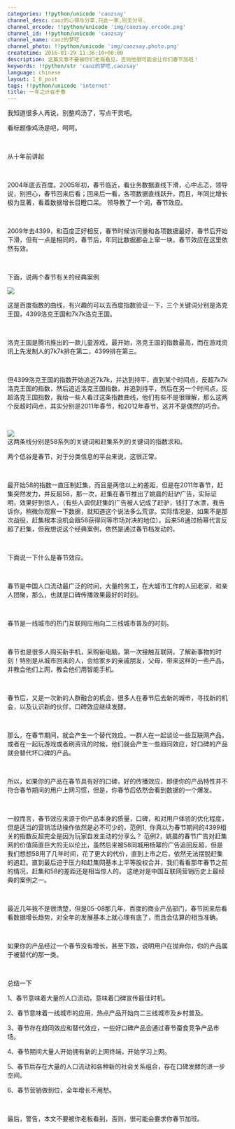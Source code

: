```yaml
---
categories: !!python/unicode 'caozsay'
channel_desc: caoz的心得与分享,只此一家,别无分号.
channel_ercode: !!python/unicode 'img/caozsay.ercode.png'
channel_id: !!python/unicode 'caozsay'
channel_name: caoz的梦呓
channel_photo: !!python/unicode 'img/caozsay.photo.png'
createtime: 2016-01-29 11:36:10+00:00
description: 这篇文章不要被你们老板看见，否则他很可能会让你们春节加班！
keywords: !!python/str 'caoz的梦呓,caozsay'
language: chinese
layout: 1_0_post
tags: !!python/unicode 'internet'
title: 一年之计在于春
---
```

<div class="rich_media_content" id="js_content">
<p>
         我知道很多人再说，别整鸡汤了，写点干货吧。
         <br/>
</p>
<p>
         看标题像鸡汤是吧，呵呵。
        </p>
<p>
<br/>
</p>
<p>
         从十年前讲起
        </p>
<p>
<br/>
</p>
<p>
         2004年底去百度，2005年初，春节临近，看业务数据直线下滑，心中忐忑，领导说，别担心，春节回来后看；回来后一看，各项数据直线跃升，而且，年同比增长极为显著，看着数据增长目瞪口呆。 领导教了一个词，春节效应。
        </p>
<p>
<br/>
</p>
<p>
         2009年去4399，和百度正好相反，春节时候访问量和各项数据最好，春节后开始下滑，但有一点是相同的，春节后，年同比数据都会上窜一块，春节效应在这里依然有效。
        </p>
<p>
<br/>
</p>
<p>
         下面，说两个春节有关的经典案例
        </p>
<p>
<img data-ratio="0.49444444444444446" data-s="300,640" data-src="" data-type="jpeg" data-w="360" src="{{ '/img/nBKX0s8fer2D1ac8pwSRYbDclY2rwYh7DHAN7xia9PvxTpFFHjrhXPaxQr5mH0xlNqjHSxicQpVYv7Ze1LSjdM0w.jpeg' | prepend: site.img | replace: '//','/' }}"/>
<br/>
</p>
<p>
         这是百度指数的曲线，有兴趣的可以去百度指数验证一下，三个关键词分别是洛克王国，4399洛克王国和7k7k洛克王国。
        </p>
<p>
<br/>
</p>
<p>
         洛克王国是腾讯推出的一款儿童游戏，最开始，洛克王国的指数最高，而在游戏资讯上先发制人的7k7k排在第二，4399排在第三。
        </p>
<p>
<br/>
</p>
<p>
         但4399洛克王国的指数开始追近7k7k，并达到持平，直到某个时间点，反超7k7k洛克王国的指数，然后追近洛克王国指数，并追到持平，然后在另一个时间点，反超洛克王国指数，我给一些人看过这条指数曲线，他们有些不是很理解，那么这两个反超时间点，其实分别是2011年春节，和2012年春节，这并不是偶然的巧合。
        </p>
<p>
<br/>
</p>
<p>
<img data-ratio="0.368705035971223" data-s="300,640" data-src="" data-type="jpeg" data-w="" src="{{ '/img/nBKX0s8fer2D1ac8pwSRYbDclY2rwYh7cqz50UCy1xPibMMnSsQ92lhFwePchZIcicBG7rMLibstl2Os2YmkZoBicg.jpeg' | prepend: site.img | replace: '//','/' }}"/>
<br/>
         这两条线分别是58系列的关键词和赶集系列的关键词的指数求和。
        </p>
<p>
         两个低谷是春节，对于分类信息的平台来说，这很正常。
        </p>
<p>
<br/>
</p>
<p>
         最开始58的指数一直压制赶集，而且是两倍以上的差距，但是在2011年春节，赶集突然发力，并反超58，那一次，赶集在春节推出了姚晨的赶驴广告，实际证明，效果好到惊人，（有些人调侃赶集的广告被人记成了赶驴，钱打了水漂，我告诉你，稍微你观察一下数据，就知道这个说法多么荒谬。实际情况是，如果不是那次战役，赶集根本没机会跟58获得同等市场对决的地位）。后来58通过杨幂代言反超了赶集，但我想说这个经典案例，依然是通过春节档发动的。
        </p>
<p>
<br/>
</p>
<p>
         下面说一下什么是春节效应。
        </p>
<p>
<br/>
</p>
<p>
         春节是中国人口流动最广泛的时间，大量的务工，在大城市工作的人回老家，和亲人团聚，那么，也就是口碑传播效果最好的时刻。
        </p>
<p>
<br/>
</p>
<p>
         春节是一线城市的热门互联网应用向二三线城市普及的时刻。
        </p>
<p>
<br/>
</p>
<p>
         春节也是很多人购买新手机，采购新电脑，第一次接触互联网，了解新事物的时刻！特别是从城市回来的人，会给家乡的亲戚朋友，父母，带来这样的一些产品，并教会他们上网，教会他们用智能手机。
        </p>
<p>
<br/>
</p>
<p>
         春节后，又是一次新的人群融合的机会，很多人在春节后去新的城市，寻找新的机会，以及认识新的伙伴，口碑效应继续发酵。
        </p>
<p>
<br/>
</p>
<p>
         那么，在春节期间，就会产生一个替代效应。一群人在一起谈论一些互联网产品，或者在一起玩游戏或者刷资讯的时候，他们就会产生一些趋同效应，好口碑的产品就会替代坏口碑的产品。
        </p>
<p>
<br/>
</p>
<p>
         所以，如果你的产品在春节具有好的口碑，好的传播效应，即便你的产品特性并不符合春节期间的用户上网习惯，但是，你春节后依然会看到数据的一个爆发。
        </p>
<p>
<br/>
</p>
<p>
         一般而言，春节效应来源于你产品本身的质量，口碑，和对用户体验的优化程度，但是适当的营销活动操作依然是必不可少的，范例1,  你真以为春节期间的4399相关的指数反超完全是因为玩家自发主动的分享么？ 范例2，姚晨的春节广告对赶集网的价值简直巨大的无以伦比，虽然后来被58同城用杨幂的广告追回反超，但是我们想想58用了几年时间，花了更大的代价，直到上市之后，依然无法摆脱赶集的追赶。直到最后迫于压力和赶集网基本上平等股权合并，我们看看那年春节之前的情况，赶集和58的差距还是相当惊人的。 这绝对是中国互联网营销历史上最经典的案例之一。
        </p>
<p>
<br/>
</p>
<p>
         最近几年我不是很清楚，但是05-08那几年，百度的商业产品部门，春节回来后看看数据增长趋势，对全年的发展基本上就心理有底了，而且会估算的相当准确。
        </p>
<p>
<br/>
</p>
<p>
         如果你的产品经过一个春节没有增长，甚至下跌，说明用户在抛弃你，你的产品属于被替代的那一类。
        </p>
<p>
<br/>
</p>
<p>
         总结一下
        </p>
<p>
         1、春节意味着大量的人口流动，意味着口碑宣传最佳时机。
        </p>
<p>
         2、春节意味着一线城市的应用，热点产品开始向二三线城市及乡村普及。
        </p>
<p>
         3、春节存在趋同效应和替代效应，一些好口碑产品会通过春节蚕食竞争产品市场。
        </p>
<p>
         4、春节期间大量人开始拥有新的上网终端，开始学习上网。
        </p>
<p>
         5、春节后存在大量的人口流动和各种新的社会关系组合，存在口碑发酵的进一步空间。
        </p>
<p>
         6、春节营销做到位，全年增长不用愁。
        </p>
<p>
<br/>
</p>
<p>
         最后，警告，本文不要被你老板看到，否则，很可能会要求你春节加班。
        </p>
<p>
<br/>
</p>
<p>
<br/>
</p>
<p>
<br/>
</p>
<p>
<br/>
</p>
</div>
